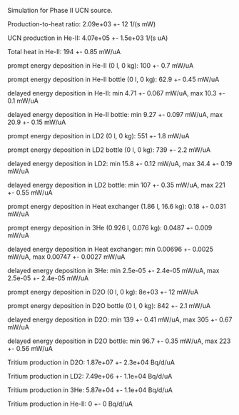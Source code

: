 Simulation for Phase II UCN source.

Production-to-heat ratio:
2.09e+03 +- 12 1/(s mW)

UCN production in He-II:
4.07e+05 +- 1.5e+03 1/(s uA)

Total heat in He-II:
194 +- 0.85 mW/uA

prompt energy deposition in He-II (0 l, 0 kg):
100 +- 0.7 mW/uA

prompt energy deposition in He-II bottle (0 l, 0 kg):
62.9 +- 0.45 mW/uA

delayed energy deposition in He-II:
min 4.71 +- 0.067 mW/uA, max 10.3 +- 0.1 mW/uA

delayed energy deposition in He-II bottle:
min 9.27 +- 0.097 mW/uA, max 20.9 +- 0.15 mW/uA

prompt energy deposition in LD2 (0 l, 0 kg):
551 +- 1.8 mW/uA

prompt energy deposition in LD2 bottle (0 l, 0 kg):
739 +- 2.2 mW/uA

delayed energy deposition in LD2:
min 15.8 +- 0.12 mW/uA, max 34.4 +- 0.19 mW/uA

delayed energy deposition in LD2 bottle:
min 107 +- 0.35 mW/uA, max 221 +- 0.55 mW/uA

prompt energy deposition in Heat exchanger (1.86 l, 16.6 kg):
0.18 +- 0.031 mW/uA

prompt energy deposition in 3He (0.926 l, 0.076 kg):
0.0487 +- 0.009 mW/uA

delayed energy deposition in Heat exchanger:
min 0.00696 +- 0.0025 mW/uA, max 0.00747 +- 0.0027 mW/uA

delayed energy deposition in 3He:
min 2.5e-05 +- 2.4e-05 mW/uA, max 2.5e-05 +- 2.4e-05 mW/uA

prompt energy deposition in D2O (0 l, 0 kg):
8e+03 +- 12 mW/uA

prompt energy deposition in D2O bottle (0 l, 0 kg):
842 +- 2.1 mW/uA

delayed energy deposition in D2O:
min 139 +- 0.41 mW/uA, max 305 +- 0.67 mW/uA

delayed energy deposition in D2O bottle:
min 96.7 +- 0.35 mW/uA, max 223 +- 0.56 mW/uA

Tritium production in D2O:
1.87e+07 +- 2.3e+04 Bq/d/uA

Tritium production in LD2:
7.49e+06 +- 1.1e+04 Bq/d/uA

Tritium production in 3He:
5.87e+04 +- 1.1e+04 Bq/d/uA

Tritium production in He-II:
0 +- 0 Bq/d/uA

